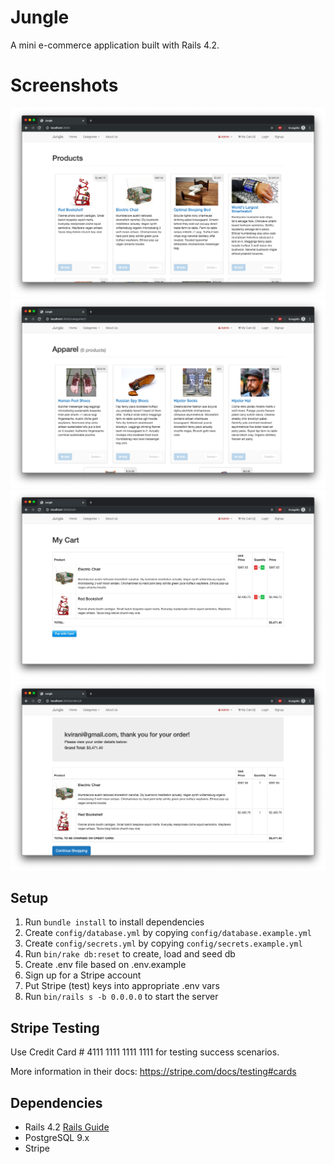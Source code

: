 # Jungle

A mini e-commerce application built with Rails 4.2.

# Screenshots
!["Main Homepage"](https://github.com/mwong01/jungle/blob/master/docs/1-main-products.png)
!["Main Homepage - Category View"](https://github.com/mwong01/jungle/blob/master/docs/2-main-categories.png)
!["My Cart"](https://github.com/mwong01/jungle/blob/master/docs/3-my-cart.png)
!["Order Confirmation"](https://github.com/mwong01/jungle/blob/master/docs/4-purchase-confirmation.png)

## Setup

1. Run `bundle install` to install dependencies
2. Create `config/database.yml` by copying `config/database.example.yml`
3. Create `config/secrets.yml` by copying `config/secrets.example.yml`
4. Run `bin/rake db:reset` to create, load and seed db
5. Create .env file based on .env.example
6. Sign up for a Stripe account
7. Put Stripe (test) keys into appropriate .env vars
8. Run `bin/rails s -b 0.0.0.0` to start the server

## Stripe Testing

Use Credit Card # 4111 1111 1111 1111 for testing success scenarios.

More information in their docs: <https://stripe.com/docs/testing#cards>

## Dependencies

* Rails 4.2 [Rails Guide](http://guides.rubyonrails.org/v4.2/)
* PostgreSQL 9.x
* Stripe
